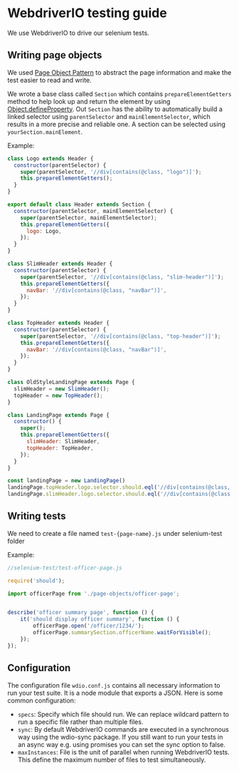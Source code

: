 # WebdriverIO testing guide

We use WebdriverIO to drive our selenium tests.

## Writing page objects

We used [Page Object Pattern](http://webdriver.io/guide/testrunner/pageobjects.html#description) to abstract the page 
information and make the test easier to read and write.

We wrote a base class called `Section` which contains `prepareElementGetters` method to help look up and return the 
element by using 
[Object.defineProperty](https://developer.mozilla.org/en/docs/Web/JavaScript/Reference/Global_Objects/Object/defineProperty).
Out `Section` has the ability to automatically build a linked selector using `parentSelector` and `mainElementSelector`, 
which results in a more precise and reliable one. A section can be selected using `yourSection.mainElement`.

Example:
```javascript
class Logo extends Header {
  constructor(parentSelector) {
    super(parentSelector, '//div[contains(@class, "logo")]');
    this.prepareElementGetters();
  }
}

export default class Header extends Section {
  constructor(parentSelector, mainElementSelector) {
    super(parentSelector, mainElementSelector);
    this.prepareElementGetters({
      logo: Logo,
    });
  }
}

class SlimHeader extends Header {
  constructor(parentSelector) {
    super(parentSelector, '//div[contains(@class, "slim-header")]');
    this.prepareElementGetters({
      navBar: '//div[contains(@class, "navBar")]',
    });
  }
}

class TopHeader extends Header {
  constructor(parentSelector) {
    super(parentSelector, '//div[contains(@class, "top-header")]');
    this.prepareElementGetters({
      navBar: '//div[contains(@class, "navBar")]',
    });
  }
}

class OldStyleLandingPage extends Page {
  slimHeader = new SlimHeader();
  topHeader = new TopHeader();
}

class LandingPage extends Page {
  constructor() {
    super();
    this.prepareElementGetters({
      slimHeader: SlimHeader,
      topHeader: TopHeader,
    });
  }
}

const landingPage = new LandingPage()
landingPage.topHeader.logo.selector.should.eql('//div[contains(@class, "top-header")]//div[contains(@class, "logo")]')
landingPage.slimHeader.logo.selector.should.eql('//div[contains(@class, "slim-header")]//div[contains(@class, "logo")]')

```

## Writing tests

We need to create a file named `test-{page-name}.js` under selenium-test folder

Example:
```javascript
//selenium-test/test-officer-page.js

require('should');

import officerPage from './page-objects/officer-page';


describe('officer summary page', function () {
    it('should display officer summary', function () {
        officerPage.open('/officer/1234/');
        officerPage.summarySection.officerName.waitForVisible();
    });
});

```

## Configuration

The configuration file `wdio.conf.js` contains all necessary information to run your test suite. It is a node module that exports a JSON. Here is some common configuration:

- `specs`: Specify which file should run. We can replace wildcard pattern to run a specific file rather than multiple files.
- `sync`: By default WebdriverIO commands are executed in a synchronous way using the wdio-sync package. If you still want to run your tests in an async way e.g. using promises you can set the sync option to false.
- `maxInstances`: File is the unit of parallel when running WebdriverIO tests. This define the maximum number of files to test simultaneously.
